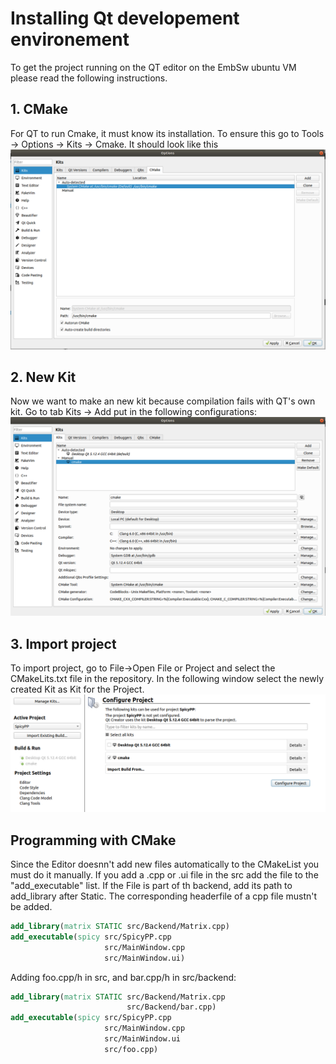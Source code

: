 # Installing Qt developement environement
To get the project running on the QT editor on the EmbSw ubuntu VM please read the following instructions.
## 1. CMake 
  For QT to run Cmake, it must know its installation. To ensure this go to Tools -> Options -> Kits -> Cmake. It should look like this
  ![CMake tab](./cmake.PNG)
  
## 2. New Kit
  Now we want to make an new kit because compilation fails with QT's own kit. Go to tab Kits -> Add put in the following configurations:
  ![Create Kit](./kits.PNG)

## 3. Import project
  To import project, go to File->Open File or Project and select the CMakeLits.txt file in the repository. In the following window select the newly created Kit as Kit for the       Project.
  ![Select kit](./import.PNG)
  
## Programming with CMake
Since the Editor doesnn't add new files automatically to the CMakeList you must do it manually. If you add a .cpp or .ui file in the src add the file to the "add_executable" list. If the File is part of th backend, add its path to add_library after Static. The corresponding headerfile of a cpp file mustn't be added.
```Cmake
add_library(matrix STATIC src/Backend/Matrix.cpp)
add_executable(spicy src/SpicyPP.cpp
                     src/MainWindow.cpp
                     src/MainWindow.ui)
```
Adding foo.cpp/h in src, and bar.cpp/h in src/backend:
```Cmake
add_library(matrix STATIC src/Backend/Matrix.cpp
                          src/Backend/bar.cpp)
add_executable(spicy src/SpicyPP.cpp
                     src/MainWindow.cpp
                     src/MainWindow.ui
                     src/foo.cpp)
```

